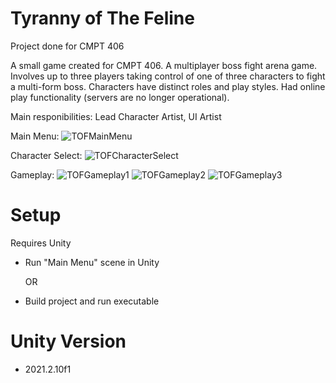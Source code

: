 # Tyranny of The Feline
 Project done for CMPT 406
  
 A small game created for CMPT 406. A multiplayer boss fight arena game. Involves up to three players taking control of one of three characters to fight a multi-form boss. Characters have distinct roles and play styles. Had online play functionality (servers are no longer operational).

 Main responibilities: Lead Character Artist, UI Artist

Main Menu:
![TOFMainMenu](https://user-images.githubusercontent.com/73213301/227703153-d93db9fc-2452-49bd-8136-66b9689425f4.PNG)

Character Select:
![TOFCharacterSelect](https://user-images.githubusercontent.com/73213301/227703168-a99bba1f-0464-4238-b40d-7542dd0c1755.PNG)
  
Gameplay:
![TOFGameplay1](https://user-images.githubusercontent.com/73213301/227703179-cf50d1d1-c9a9-4fdf-9e23-8c2aac2c704f.PNG)
![TOFGameplay2](https://user-images.githubusercontent.com/73213301/227703183-bec18f31-aee1-4d41-bf7d-d287ba9a8a42.PNG)
![TOFGameplay3](https://user-images.githubusercontent.com/73213301/227703290-6291935e-cf28-47f1-b3d1-b8227aed91ef.PNG)

# Setup
Requires Unity
 * Run "Main Menu" scene in Unity

   OR

 * Build project and run executable
 
# Unity Version
 * 2021.2.10f1
